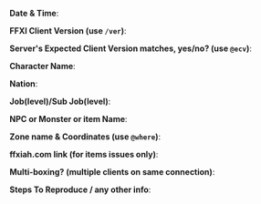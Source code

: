 <!-- 
DO NOT REMOVE OR CHANGE THE PRE-FORMATTED TEXT!!!
GITHUB SEES `@MENTIONS`, NOT `@GMCOMMANDS`!!!
IF YOU STUPIDLY IGNORE THIS WARNING I WILL CLOSE YOUR ISSUE!

Issues will also be closed without being looked into if 
the following information is missing (unless its not applicable)!!!
-->

**Date & Time**: 


**FFXI Client Version (use `/ver`)**: 

**Server's Expected Client Version matches, yes/no? (use `@ecv`)**: 


**Character Name**: 


**Nation**: 


**Job(level)/Sub Job(level)**: 


**NPC or Monster or item Name**: 


**Zone name & Coordinates (use `@where`)**: 


**ffxiah.com link (for items issues only)**: 


**Multi-boxing? (multiple clients on same connection)**: 


**Steps To Reproduce / any other info**: 

